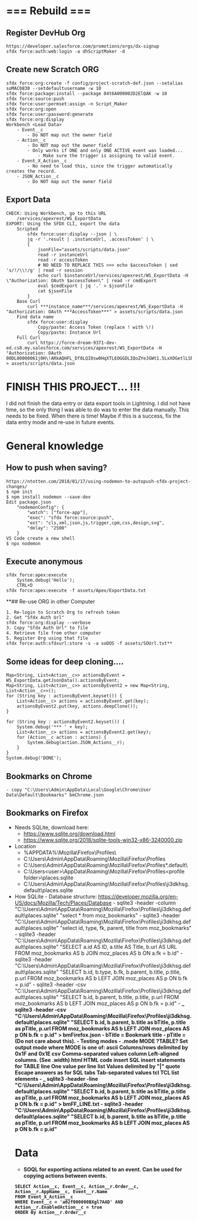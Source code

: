 # === Rebuild ===

## Register DevHub Org

```
https://developer.salesforce.com/promotions/orgs/dx-signup
sfdx force:auth:web:login -a dhScriptMaker -d
```

## Create new Scratch ORG

```
sfdx force:org:create -f config/project-scratch-def.json --setalias soMAC0830 --setdefaultusername -w 10
sfdx force:package:install --package 04t6A000002D2ElQAK -w 10
sfdx force:source:push
sfdx force:user:permset:assign -n Script_Maker
sfdx force:org:open
sfdx force:user:password:generate
sfdx force:org:display
Workbench <Load Data>
    - Event__c
        - Do NOT map out the owner field
    - Action__c
        - Do NOT map out the owner field
        - Only works if ONE and only ONE ACTIVE event was loaded...
			- Make sure the trigger is assigning to valid event.
    - Event_X_Action__c
        - No need to load this, since the trigger automatically creates the record.
    - JSON_Action__c
        - Do NOT map out the owner field
```

## Export Data

```
CHECK: Using Workbench, go to this URL
    /services/apexrest/WS_ExportData
EXPORT: Using the SFDX CLI, export the data
    Scripted
        sfdx force:user:display --json | \
        jq -r '.result | .instanceUrl, .accessToken' | \
        {
            jsonFile="assets/scripts/data.json"
            read -r instanceUrl
            read -r accessToken
            # NO NEED TO REPLACE THIS >>> echo $accessToken | sed 's/!/\\!/g' | read -r session
            echo curl $instanceUrl/services/apexrest/WS_ExportData -H \"Authorization: OAuth $accessToken\" | read -r cmdExport
            eval $cmdExport | jq '.' > $jsonFile
            cat $jsonFile
        }
    Base Curl
        curl ***instance_name***/services/apexrest/WS_ExportData -H "Authorization: OAuth ***AccessToken***" > assets/scripts/data.json
    Find data name
        sfdx force:user:display
            Copy/paste: Access Token (replace ! with \!)
            Copy/paste: Instance Url
    Full Curl
        curl https://force-dream-9371-dev-ed.cs8.my.salesforce.com/services/apexrest/WS_ExportData -H "Authorization: OAuth 00DL00000061j0H\!ARkAQHFL_Df8LQI0sw0HqXTLEOGGDLIQoZYeJGWt1.5LxXOGetlLShTL.bJRVS5L42VybMQbTBZVVygvJ.R5xtv9Xt9gYOKY" > assets/scripts/data.json
```

# FINISH THIS PROJECT... !!!

I did not finish the data entry or data export tools in Lightning. I did not have time, so the only thing I was able to do was to enter the data manually. This needs to be fixed. When there is time! Maybe if this is a success, fix the data entry mode and re-use in future events.

# General knowledge

## How to push when saving?

```
https://ntotten.com/2018/01/17/using-nodemon-to-autopush-sfdx-project-changes/
$ npm init
$ npm install nodemon --save-dev
Edit package.json
    "nodemonConfig": {
        "watch": ["force-app"],
        "exec": "sfdx force:source:push",
        "ext": "cls,xml,json,js,trigger,cpm,css,design,svg",
        "delay": "2500"
    }
VS Code create a new shell
$ npx nodemon
```

## Execute anonymous

```
sfdx force:apex:execute
    System.debug('Hello');
    CTRL+D
sfdx force:apex:execute -f assets/Apex/ExportData.txt
```

\*\*## Re-use ORG in other Computer

```
1. Re-login to Scratch Org to refresh token
2. Get "Sfdx Auth Url"
sfdx force:org:display --verbose
3. Copy "Sfdx Auth Url" to file
4. Retrieve file from other computer
5. Register Org using that file
sfdx force:auth:sfdxurl:store -s -a soDOS -f assets/SOUrl.txt**
```

## Some ideas for deep cloning....

```
Map<String, List<Action__c>> actionsByEvent = WS_ExportData.getJsonData().actionsByEvent;
Map<String, List<Action__c>> actionsByEvent2 = new Map<String, List<Action__c>>();
for (String key : actionsByEvent.keyset()) {
	List<Action__c> actions = actionsByEvent.get(key);
    actionsByEvent2.put(key, actions.deepClone());
}

for (String key : actionsByEvent2.keyset()) {
    System.debug('*** ' + key);
    List<Action__c> actions = actionsByEvent2.get(key);
    for (Action__c action : actions) {
	    System.debug(action.JSON_Actions__r);
    }
}
System.debug('DONE');
```

## Bookmarks on Chrome

    - copy "C:\Users\Admin\AppData\Local\Google\Chrome\User Data\Default\Bookmarks" bmChrome.json

## Bookmarks on Firefox

-   Needs SQLite, download here:
    -   https://www.sqlite.org/download.html
    -   https://www.sqlite.org/2018/sqlite-tools-win32-x86-3240000.zip
-   Location
    -   %APPDATA%\Mozilla\Firefox\Profiles\
    -   C:\Users\Admin\AppData\Roaming\Mozilla\Firefox\Profiles
    -   C:\Users\Admin\AppData\Roaming\Mozilla\Firefox\Profiles\*.default\
    -   C:\Users\<user>\AppData\Roaming\Mozilla\Firefox\Profiles\<profile folder>\places.sqlite
    -   C:\Users\Admin\AppData\Roaming\Mozilla\Firefox\Profiles\ji3dkhsg.default\places.sqlite
-   How
    SQLite - Database structure: https://developer.mozilla.org/en-US/docs/Mozilla/Tech/Places/Database - sqlite3 -header -column "C:\Users\Admin\AppData\Roaming\Mozilla\Firefox\Profiles\ji3dkhsg.default\places.sqlite" "select \* from moz_bookmarks" - sqlite3 -header "C:\Users\Admin\AppData\Roaming\Mozilla\Firefox\Profiles\ji3dkhsg.default\places.sqlite" "select id, type, fk, parent, title from moz_bookmarks" - sqlite3 -header "C:\Users\Admin\AppData\Roaming\Mozilla\Firefox\Profiles\ji3dkhsg.default\places.sqlite" "SELECT a.id AS ID, a.title AS Title, b.url AS URL FROM moz_bookmarks AS b JOIN moz_places AS b ON a.fk = b.id" - sqlite3 -header "C:\Users\Admin\AppData\Roaming\Mozilla\Firefox\Profiles\ji3dkhsg.default\places.sqlite" "SELECT b.id, b.type, b.fk, b.parent, b.title, p.title, p.url FROM moz_bookmarks AS b LEFT JOIN moz_places AS p ON b.fk = p.id" - sqlite3 -header -csv "C:\Users\Admin\AppData\Roaming\Mozilla\Firefox\Profiles\ji3dkhsg.default\places.sqlite" "SELECT b.id, b.parent, b.title, p.title, p.url FROM moz_bookmarks AS b LEFT JOIN moz_places AS p ON b.fk = p.id" - **_ sqlite3 -header -csv "C:\Users\Admin\AppData\Roaming\Mozilla\Firefox\Profiles\ji3dkhsg.default\places.sqlite" "SELECT b.id, b.parent, b.title as bTitle, p.title as pTitle, p.url FROM moz_bookmarks AS b LEFT JOIN moz_places AS p ON b.fk = p.id" > bmFirefox.json - bTitle = Bookmark title - pTitle = <HTML><HEAD><Title>....</Title></HEAD></HTML> (Do not care about this). - Testing modes - .mode MODE ?TABLE? Set output mode where MODE is one of:
    ascii Columns/rows delimited by 0x1F and 0x1E
    csv Comma-separated values
    column Left-aligned columns. (See .width)
    html HTML <table> code
    insert SQL insert statements for TABLE
    line One value per line
    list Values delimited by "|"
    quote Escape answers as for SQL
    tabs Tab-separated values
    tcl TCL list elements - _** sqlite3 -header -line "C:\Users\Admin\AppData\Roaming\Mozilla\Firefox\Profiles\ji3dkhsg.default\places.sqlite" "SELECT b.id, b.parent, b.title as bTitle, p.title as pTitle, p.url FROM moz_bookmarks AS b LEFT JOIN moz_places AS p ON b.fk = p.id" > bmFF_LINE.txt - sqlite3 -header "C:\Users\Admin\AppData\Roaming\Mozilla\Firefox\Profiles\ji3dkhsg.default\places.sqlite" "SELECT b.id, b.parent, b.title as bTitle, p.title as pTitle, p.url FROM moz_bookmarks AS b LEFT JOIN moz_places AS p ON b.fk = p.id"

# Data

-   SOQL for exporting actions related to an event. Can be used for copying actions between events.

```
SELECT Action__c, Event__c, Action__r.Order__c, Action__r.AppName__c, Event__r.Name
FROM Event_X_Action__c
WHERE Event__c = 'a02f000000BXgl7AAD' AND Action__r.EnabledAction__c = true
ORDER By Action__r.Order__c
```
